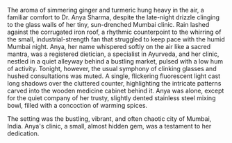The aroma of simmering ginger and turmeric hung heavy in the air, a familiar comfort to Dr. Anya Sharma, despite the late-night drizzle clinging to the glass walls of her tiny, sun-drenched Mumbai clinic.  Rain lashed against the corrugated iron roof, a rhythmic counterpoint to the whirring of the small, industrial-strength fan that struggled to keep pace with the humid Mumbai night.  Anya, her name whispered softly on the air like a sacred mantra,  was a registered dietician, a specialist in Ayurveda, and her clinic, nestled in a quiet alleyway behind a bustling market, pulsed with a low hum of activity.  Tonight, however, the usual symphony of clinking glasses and hushed consultations was muted. A single, flickering fluorescent light cast long shadows over the cluttered counter, highlighting the intricate patterns carved into the wooden medicine cabinet behind it.  Anya was alone, except for the quiet company of her trusty, slightly dented stainless steel mixing bowl, filled with a concoction of warming spices.

The setting was the bustling, vibrant, and often chaotic city of Mumbai, India.  Anya's clinic, a small, almost hidden gem, was a testament to her dedication.
